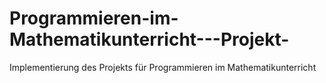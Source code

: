 # Programmieren-im-Mathematikunterricht---Projekt-
Implementierung des Projekts für Programmieren im Mathematikunterricht 
